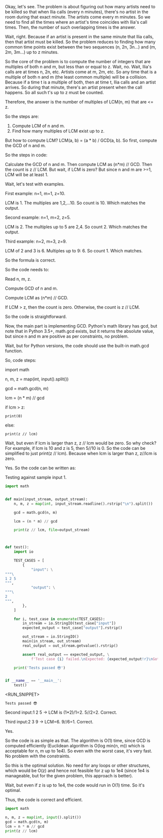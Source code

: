 <think>
Okay, let's see. The problem is about figuring out how many artists need to be killed so that when Ilia calls (every n minutes), there's no artist in the room during that exact minute. The artists come every m minutes. So we need to find all the times where an artist's time coincides with Ilia's call times. Then, the number of such overlapping times is the answer.

Wait, right. Because if an artist is present in the same minute that Ilia calls, then that artist must be killed. So the problem reduces to finding how many common time points exist between the two sequences (n, 2n, 3n...) and (m, 2m, 3m...) up to z minutes.

So the core of the problem is to compute the number of integers that are multiples of both n and m, but less than or equal to z. Wait, no. Wait, Ilia's calls are at times n, 2n, etc. Artists come at m, 2m, etc. So any time that is a multiple of both n and m (the least common multiple) will be a collision. Because if a time t is a multiple of both, then at time t, Ilia calls and an artist arrives. So during that minute, there's an artist present when the call happens. So all such t's up to z must be counted.

Therefore, the answer is the number of multiples of LCM(n, m) that are <= z.

So the steps are:

1. Compute LCM of n and m.
2. Find how many multiples of LCM exist up to z.

But how to compute LCM? LCM(a, b) = (a * b) / GCD(a, b). So first, compute the GCD of n and m.

So the steps in code:

Calculate the GCD of n and m. Then compute LCM as (n*m) // GCD. Then the count is z // LCM. But wait, if LCM is zero? But since n and m are >=1, LCM will be at least 1.

Wait, let's test with examples.

First example: n=1, m=1, z=10.

LCM is 1. The multiples are 1,2,...10. So count is 10. Which matches the output.

Second example: n=1, m=2, z=5.

LCM is 2. The multiples up to 5 are 2,4. So count 2. Which matches the output.

Third example: n=2, m=3, z=9.

LCM of 2 and 3 is 6. Multiples up to 9: 6. So count 1. Which matches.

So the formula is correct.

So the code needs to:

Read n, m, z.

Compute GCD of n and m.

Compute LCM as (n*m) // GCD.

If LCM > z, then the count is zero. Otherwise, the count is z // LCM.

So the code is straightforward.

Now, the main part is implementing GCD. Python's math library has gcd, but note that in Python 3.5+, math.gcd exists, but it returns the absolute value, but since n and m are positive as per constraints, no problem.

Wait, but for Python versions, the code should use the built-in math.gcd function.

So, code steps:

import math

n, m, z = map(int, input().split())

gcd = math.gcd(n, m)

lcm = (n * m) // gcd

if lcm > z:

    print(0)

else:

    print(z // lcm)

Wait, but even if lcm is larger than z, z // lcm would be zero. So why check? For example, if lcm is 10 and z is 5, then 5//10 is 0. So the code can be simplified to just print(z // lcm). Because when lcm is larger than z, z//lcm is zero.

Yes. So the code can be written as:

Testing against sample input 1.

```python
import math


def main(input_stream, output_stream):
    n, m, z = map(int, input_stream.readline().rstrip("\n").split())

    gcd = math.gcd(n, m)

    lcm = (n * m) // gcd

    print(z // lcm, file=output_stream)



def test():
    import io

    TEST_CASES = [
        {
            "input": \
"""\
1 2 5
""",
            "output": \
"""\
2
""",
        }, 
    ]

    for i, test_case in enumerate(TEST_CASES):
        in_stream = io.StringIO(test_case["input"])
        expected_output = test_case["output"].rstrip()

        out_stream = io.StringIO()
        main(in_stream, out_stream)
        real_output = out_stream.getvalue().rstrip()

        assert real_output == expected_output, \
            f'Test case {i} failed.\nExpected: {expected_output!r}\nGot: {real_output!r}'

    print('Tests passed 😎')


if __name__ == '__main__':
    test()


```

<RUN_SNIPPET>
```output
Tests passed 😎

```

Second input:1 2 5 → LCM is (1*2)/1=2. 5//2=2. Correct.

Third input:2 3 9 → LCM=6. 9//6=1. Correct.

Yes.

So the code is as simple as that. The algorithm is O(1) time, since GCD is computed efficiently (Euclidean algorithm is O(log min(n, m)) which is acceptable for n, m up to 1e4). So even with the worst case, it's very fast. No problem with the constraints.

So this is the optimal solution. No need for any loops or other structures, which would be O(z) and hence not feasible for z up to 1e4 (since 1e4 is manageable, but for the given problem, this approach is better).

Wait, but even if z is up to 1e4, the code would run in O(1) time. So it's optimal.

Thus, the code is correct and efficient.
</think>

```python
import math

n, m, z = map(int, input().split())
gcd = math.gcd(n, m)
lcm = n * m // gcd
print(z // lcm)
```
